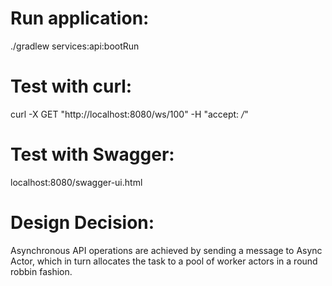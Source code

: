 # Run application:
./gradlew services:api:bootRun

# Test with curl:
curl -X GET "http://localhost:8080/ws/100" -H "accept: */*"

# Test with Swagger:
localhost:8080/swagger-ui.html

# Design Decision:
Asynchronous API operations are achieved by sending a message to Async Actor, which in turn allocates the task to a pool of worker actors in a round robbin fashion.

